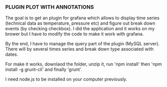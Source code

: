### PLUGIN PLOT WITH ANNOTATIONS 

The goal is to get an plugin for grafana which allows to display time series (technical data as temperature, pressure etc) and figure out break down events (by checking checkbox). I did the application and it works on my brower but I have to modify the code to make it work with grafana.

By the end, I have to manage the query part of the plugin (MySQL server). There will by several times series and break down type associated with dates.


For make it works, downlaod the folder, unzip it, run 'npm install' then 'npm install -g grunt-cli' and finally 'grunt'. 

I need node.js to be installed on your computer previously.
